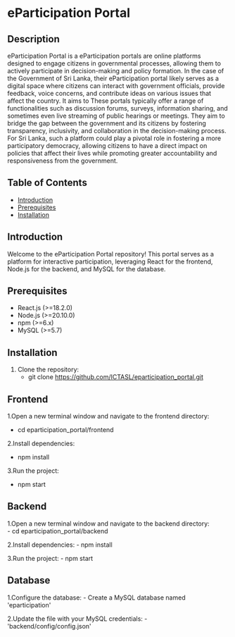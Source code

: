 # eParticipation Portal

## Description
eParticipation Portal is a eParticipation portals are online platforms designed to engage citizens in governmental processes,
allowing them to actively participate in decision-making and policy formation. In the case of the Government of Sri Lanka,
their eParticipation portal likely serves as a digital space where citizens can interact with government officials, provide feedback, voice concerns, 
and contribute ideas on various issues that affect the country. It aims to These portals typically offer a range of functionalities such as discussion forums, surveys, information sharing, and sometimes even live streaming of public hearings or meetings. They aim to bridge the gap between the government and its citizens by fostering transparency, inclusivity, and collaboration in the decision-making process.
For Sri Lanka, such a platform could play a pivotal role in fostering a more participatory democracy, allowing citizens to have a direct impact on policies 
that affect their lives while promoting greater accountability and responsiveness from the government.

## Table of Contents
- [Introduction](#Introduction)
- [Prerequisites](#Prerequisites)
- [Installation](#Installation)


## Introduction
Welcome to the eParticipation Portal repository! This portal serves as a platform for interactive participation, leveraging React for the frontend, Node.js for the backend, and MySQL for the database.

## Prerequisites
- React.js (>=18.2.0)
- Node.js (>=20.10.0)
- npm (>=6.x)
- MySQL (>=5.7)

## Installation

1. Clone the repository:
     - git clone https://github.com/ICTASL/eparticipation_portal.git
   
  ## Frontend

   1.Open a new terminal window and navigate to the frontend directory:  
   - cd eparticipation_portal/frontend

   2.Install dependencies:
   - npm install

   3.Run the project:
   - npm start 

  ## Backend

   1.Open a new terminal window and navigate to the backend directory:  
       - cd eparticipation_portal/backend

   2.Install dependencies:
       - npm install

   3.Run the project:
       - npm start 
  
 ## Database

   1.Configure the database: 
      - Create a MySQL database named 'eparticipation'

   2.Update the file with your MySQL credentials:
      - 'backend/config/config.json'



